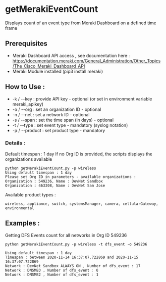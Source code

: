 # getMerakiEventCount
Displays count of an event type from Meraki Dashboard  on a defined time frame

## Prerequisites

- Meraki Dashboard API access , see documentation here : https://documentation.meraki.com/General_Administration/Other_Topics/The_Cisco_Meraki_Dashboard_API
- Meraki Module installed (pip3 install meraki)

## How to Use : 

- -k / --key : provide API key - optional (or set in environment variable meraki_apikey)
- -o / --org : set an organization ID - optional
- -n / --net : set a network ID - optional
- -s / --span : set the time span (in days) - optional
- -t / --type : set event type - mandatory (syslog notation)
- -p / --product : set product type - mandatory
    
### Details :

Default timespan : 1 day 
If no Org ID is provided, the scripts displays the organizations available

    python getMerakiEventCount.py -p wireless
    Using default timespan : 1 day
    Please set Org ID in parameters - available organizations :
    Organization : 549236, Name : DevNet Sandbox
    Organization : 463308, Name : DevNet San Jose


Available product types  :

    wireless, appliance, switch, systemsManager, camera, cellularGateway,  environmental

## Examples : 
Getting DFS Events count for all networks in Org ID 549236

    python getMerakiEventCount.py -p wireless -t dfs_event -o 549236
    
    Using default timespan : 1 day
    Timespan : between 2020-11-14 16:37:07.722869 and 2020-11-15 16:37:07.722869
    Network : DevNet Sandbox ALWAYS ON , Number of dfs_event : 17
    Network : DNSMB3 , Number of dfs_event : 0
    Network : DNSMB2 , Number of dfs_event : 1
